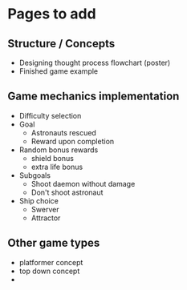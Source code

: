 # Pages to add

## Structure / Concepts

- Designing thought process flowchart (poster)
- Finished game example

## Game mechanics implementation

- Difficulty selection
- Goal
  - Astronauts rescued
  - Reward upon completion
- Random bonus rewards
  - shield bonus
  - extra life bonus
- Subgoals
  - Shoot daemon without damage
  - Don't shoot astronaut
- Ship choice
  - Swerver
  - Attractor

## Other game types

- platformer concept
- top down concept
- 